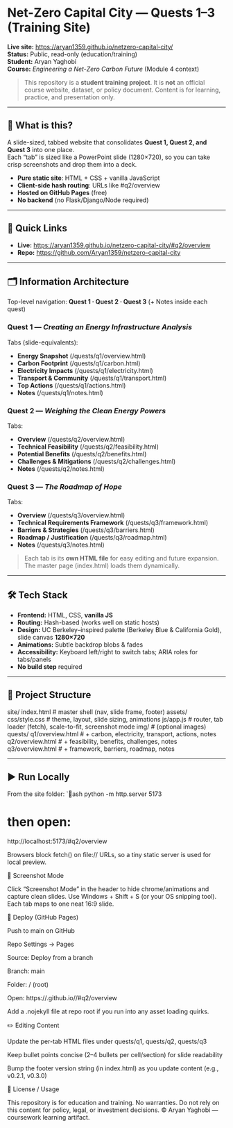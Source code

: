 ﻿# Net-Zero Capital City — Quests 1–3 (Training Site)

**Live site:** https://aryan1359.github.io/netzero-capital-city/  
**Status:** Public, read-only (education/training)  
**Student:** Aryan Yaghobi  
**Course:** *Engineering a Net-Zero Carbon Future* (Module 4 context)

> This repository is a **student training project**. It is **not** an official course website, dataset, or policy document. Content is for learning, practice, and presentation only.

---

## 🧭 What is this?
A slide-sized, tabbed website that consolidates **Quest 1, Quest 2, and Quest 3** into one place.  
Each “tab” is sized like a PowerPoint slide (1280×720), so you can take crisp screenshots and drop them into a deck.

- **Pure static site**: HTML + CSS + vanilla JavaScript  
- **Client-side hash routing**: URLs like #q2/overview  
- **Hosted on GitHub Pages** (free)  
- **No backend** (no Flask/Django/Node required)

---

## 🔗 Quick Links
- **Live:** https://aryan1359.github.io/netzero-capital-city/#q2/overview  
- **Repo:** https://github.com/Aryan1359/netzero-capital-city

---

## 🗂 Information Architecture

Top-level navigation: **Quest 1 · Quest 2 · Quest 3** (+ Notes inside each quest)

### Quest 1 — *Creating an Energy Infrastructure Analysis*
Tabs (slide-equivalents):
- **Energy Snapshot** (/quests/q1/overview.html)
- **Carbon Footprint** (/quests/q1/carbon.html)
- **Electricity Impacts** (/quests/q1/electricity.html)
- **Transport & Community** (/quests/q1/transport.html)
- **Top Actions** (/quests/q1/actions.html)
- **Notes** (/quests/q1/notes.html)

### Quest 2 — *Weighing the Clean Energy Powers*
Tabs:
- **Overview** (/quests/q2/overview.html)
- **Technical Feasibility** (/quests/q2/feasibility.html)
- **Potential Benefits** (/quests/q2/benefits.html)
- **Challenges & Mitigations** (/quests/q2/challenges.html)
- **Notes** (/quests/q2/notes.html)

### Quest 3 — *The Roadmap of Hope*
Tabs:
- **Overview** (/quests/q3/overview.html)
- **Technical Requirements Framework** (/quests/q3/framework.html)
- **Barriers & Strategies** (/quests/q3/barriers.html)
- **Roadmap / Justification** (/quests/q3/roadmap.html)
- **Notes** (/quests/q3/notes.html)

> Each tab is its **own HTML file** for easy editing and future expansion. The master page (index.html) loads them dynamically.

---

## 🛠 Tech Stack
- **Frontend:** HTML, CSS, **vanilla JS**
- **Routing:** Hash-based (works well on static hosts)
- **Design:** UC Berkeley–inspired palette (Berkeley Blue & California Gold), slide canvas **1280×720**
- **Animations:** Subtle backdrop blobs & fades
- **Accessibility:** Keyboard left/right to switch tabs; ARIA roles for tabs/panels
- **No build step** required

---

## 📁 Project Structure
site/
index.html # master shell (nav, slide frame, footer)
assets/
css/style.css # theme, layout, slide sizing, animations
js/app.js # router, tab loader (fetch), scale-to-fit, screenshot mode
img/ # (optional images)
quests/
q1/overview.html # + carbon, electricity, transport, actions, notes
q2/overview.html # + feasibility, benefits, challenges, notes
q3/overview.html # + framework, barriers, roadmap, notes


---

## ▶️ Run Locally
From the site folder:
`ash
python -m http.server 5173
# then open:
http://localhost:5173/#q2/overview


Browsers block fetch() on file:// URLs, so a tiny static server is used for local preview.

📸 Screenshot Mode

Click “Screenshot Mode” in the header to hide chrome/animations and capture clean slides.
Use Windows + Shift + S (or your OS snipping tool). Each tab maps to one neat 16:9 slide.

🚀 Deploy (GitHub Pages)

Push to main on GitHub

Repo Settings → Pages

Source: Deploy from a branch

Branch: main

Folder: / (root)

Open: https://<username>.github.io/<repo>/#q2/overview

Add a .nojekyll file at repo root if you run into any asset loading quirks.

✏️ Editing Content

Update the per-tab HTML files under quests/q1, quests/q2, quests/q3

Keep bullet points concise (2–4 bullets per cell/section) for slide readability

Bump the footer version string (in index.html) as you update content (e.g., v0.2.1, v0.3.0)

📄 License / Usage

This repository is for education and training.
No warranties. Do not rely on this content for policy, legal, or investment decisions.
© Aryan Yaghobi — coursework learning artifact.

